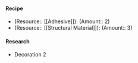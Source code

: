 #### Recipe
- (Resource:: [[Adhesive]]): (Amount:: 2)
- (Resource:: [[Structural Material]]): (Amount:: 3)

#### Research
- Decoration 2